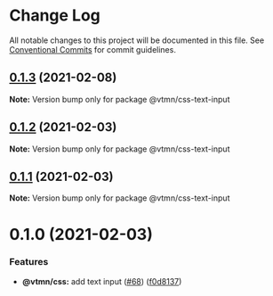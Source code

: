 # Change Log

All notable changes to this project will be documented in this file.
See [Conventional Commits](https://conventionalcommits.org) for commit guidelines.

## [0.1.3](https://github.com/Decathlon/vitamin-web/compare/@vtmn/css-text-input@0.1.2...@vtmn/css-text-input@0.1.3) (2021-02-08)

**Note:** Version bump only for package @vtmn/css-text-input





## [0.1.2](https://github.com/Decathlon/vitamin-web/compare/@vtmn/css-text-input@0.1.1...@vtmn/css-text-input@0.1.2) (2021-02-03)

**Note:** Version bump only for package @vtmn/css-text-input





## [0.1.1](https://github.com/Decathlon/vitamin-web/compare/@vtmn/css-text-input@0.1.0...@vtmn/css-text-input@0.1.1) (2021-02-03)

**Note:** Version bump only for package @vtmn/css-text-input





# 0.1.0 (2021-02-03)


### Features

* **@vtmn/css:** add text input ([#68](https://github.com/Decathlon/vitamin-web/issues/68)) ([f0d8137](https://github.com/Decathlon/vitamin-web/commit/f0d8137e88d081f3f8195dc0ecbf802a350c6b0d))
